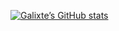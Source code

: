[![Galixte’s GitHub stats](https://github-readme-stats.vercel.app/api?username=Galixte&show_icons=true&theme=radical)](https://github.com/anuraghazra/github-readme-stats)
